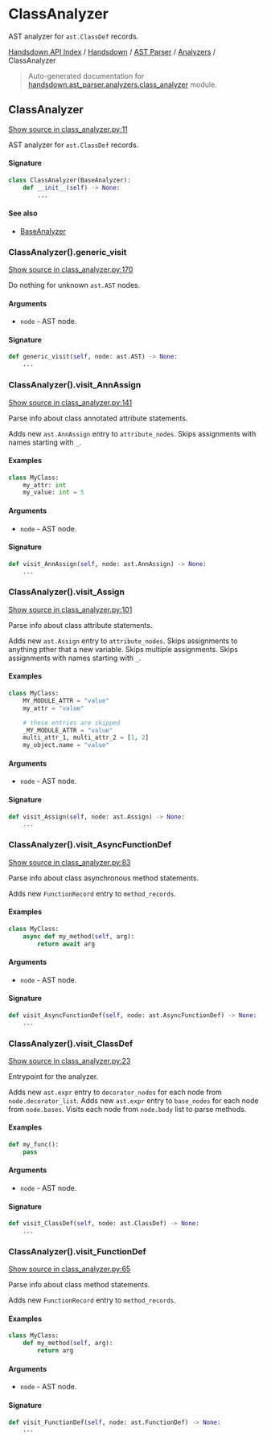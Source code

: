 # ClassAnalyzer

AST analyzer for `ast.ClassDef` records.

[Handsdown API Index](../../../README.md#handsdown-api-index) / [Handsdown](../../index.md#handsdown) / [AST Parser](../index.md#ast-parser) / [Analyzers](./index.md#analyzers) / ClassAnalyzer

> Auto-generated documentation for [handsdown.ast_parser.analyzers.class_analyzer](https://github.com/vemel/handsdown/blob/main/handsdown/ast_parser/analyzers/class_analyzer.py) module.

## ClassAnalyzer

[Show source in class_analyzer.py:11](https://github.com/vemel/handsdown/blob/main/handsdown/ast_parser/analyzers/class_analyzer.py#L11)

AST analyzer for `ast.ClassDef` records.

#### Signature

```python
class ClassAnalyzer(BaseAnalyzer):
    def __init__(self) -> None:
        ...
```

#### See also

- [BaseAnalyzer](./base_analyzer.md#baseanalyzer)

### ClassAnalyzer().generic_visit

[Show source in class_analyzer.py:170](https://github.com/vemel/handsdown/blob/main/handsdown/ast_parser/analyzers/class_analyzer.py#L170)

Do nothing for unknown `ast.AST` nodes.

#### Arguments

- `node` - AST node.

#### Signature

```python
def generic_visit(self, node: ast.AST) -> None:
    ...
```

### ClassAnalyzer().visit_AnnAssign

[Show source in class_analyzer.py:141](https://github.com/vemel/handsdown/blob/main/handsdown/ast_parser/analyzers/class_analyzer.py#L141)

Parse info about class annotated attribute statements.

Adds new `ast.AnnAssign` entry to `attribute_nodes`.
Skips assignments with names starting with `_`.

#### Examples

```python
class MyClass:
    my_attr: int
    my_value: int = 5
```

#### Arguments

- `node` - AST node.

#### Signature

```python
def visit_AnnAssign(self, node: ast.AnnAssign) -> None:
    ...
```

### ClassAnalyzer().visit_Assign

[Show source in class_analyzer.py:101](https://github.com/vemel/handsdown/blob/main/handsdown/ast_parser/analyzers/class_analyzer.py#L101)

Parse info about class attribute statements.

Adds new `ast.Assign` entry to `attribute_nodes`.
Skips assignments to anything pther that a new variable.
Skips multiple assignments.
Skips assignments with names starting with `_`.

#### Examples

```python
class MyClass:
    MY_MODULE_ATTR = "value"
    my_attr = "value"

    # these entries are skipped
    _MY_MODULE_ATTR = "value"
    multi_attr_1, multi_attr_2 = [1, 2]
    my_object.name = "value"
```

#### Arguments

- `node` - AST node.

#### Signature

```python
def visit_Assign(self, node: ast.Assign) -> None:
    ...
```

### ClassAnalyzer().visit_AsyncFunctionDef

[Show source in class_analyzer.py:83](https://github.com/vemel/handsdown/blob/main/handsdown/ast_parser/analyzers/class_analyzer.py#L83)

Parse info about class asynchronous method statements.

Adds new `FunctionRecord` entry to `method_records`.

#### Examples

```python
class MyClass:
    async def my_method(self, arg):
        return await arg
```

#### Arguments

- `node` - AST node.

#### Signature

```python
def visit_AsyncFunctionDef(self, node: ast.AsyncFunctionDef) -> None:
    ...
```

### ClassAnalyzer().visit_ClassDef

[Show source in class_analyzer.py:23](https://github.com/vemel/handsdown/blob/main/handsdown/ast_parser/analyzers/class_analyzer.py#L23)

Entrypoint for the analyzer.

Adds new `ast.expr` entry to `decorator_nodes` for each node
from `node.decorator_list`.
Adds new `ast.expr` entry to `base_nodes` for each node
from `node.bases`.
Visits each node from `node.body` list to parse methods.

#### Examples

```python
def my_func():
    pass
```

#### Arguments

- `node` - AST node.

#### Signature

```python
def visit_ClassDef(self, node: ast.ClassDef) -> None:
    ...
```

### ClassAnalyzer().visit_FunctionDef

[Show source in class_analyzer.py:65](https://github.com/vemel/handsdown/blob/main/handsdown/ast_parser/analyzers/class_analyzer.py#L65)

Parse info about class method statements.

Adds new `FunctionRecord` entry to `method_records`.

#### Examples

```python
class MyClass:
    def my_method(self, arg):
        return arg
```

#### Arguments

- `node` - AST node.

#### Signature

```python
def visit_FunctionDef(self, node: ast.FunctionDef) -> None:
    ...
```
